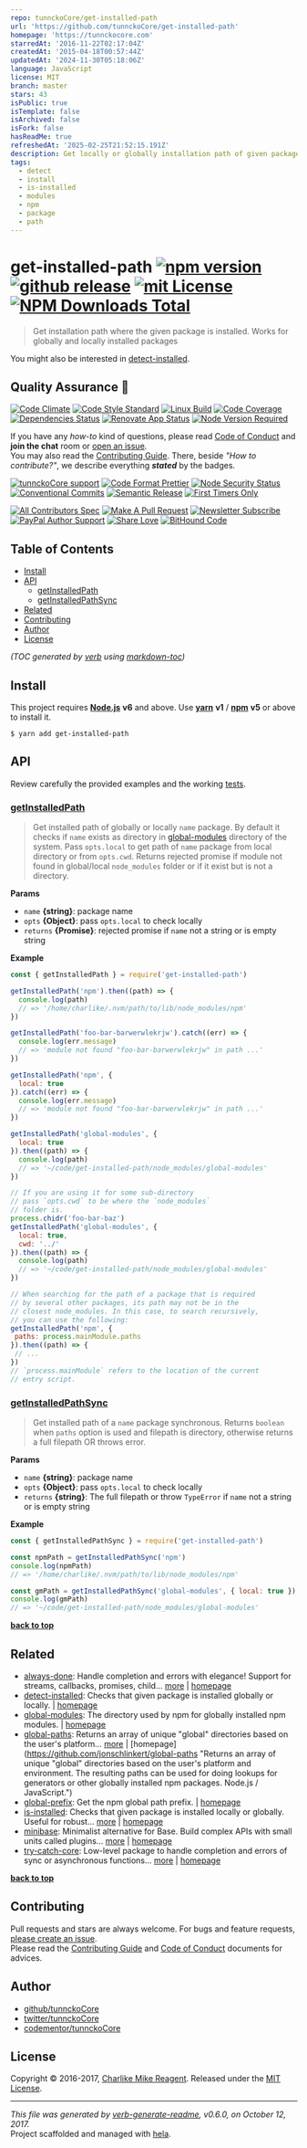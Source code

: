 ```yaml
---
repo: tunnckoCore/get-installed-path
url: 'https://github.com/tunnckoCore/get-installed-path'
homepage: 'https://tunnckocore.com'
starredAt: '2016-11-22T02:17:04Z'
createdAt: '2015-04-18T00:57:44Z'
updatedAt: '2024-11-30T05:18:06Z'
language: JavaScript
license: MIT
branch: master
stars: 43
isPublic: true
isTemplate: false
isArchived: false
isFork: false
hasReadMe: true
refreshedAt: '2025-02-25T21:52:15.191Z'
description: Get locally or globally installation path of given package name.
tags:
  - detect
  - install
  - is-installed
  - modules
  - npm
  - package
  - path
---
```


# get-installed-path [![npm version][npmv-img]][npmv-url] [![github release][github-release-img]][github-release-url] [![mit License][license-img]][license-url] [![NPM Downloads Total][downloads-total-img]][npmv-url] 

<!--
[![NPM Downloads Weekly][downloads-weekly-img]][npmv-url]
[![NPM Downloads Total][downloads-total-img]][npmv-url] -->

> Get installation path where the given package is installed. Works for globally and locally installed packages

<div id="thetop"></div>

You might also be interested in [detect-installed](https://github.com/tunnckocore/detect-installed#readme).

## Quality Assurance :100:

[![Code Climate][codeclimate-img]][codeclimate-url] 
[![Code Style Standard][standard-img]][standard-url] 
[![Linux Build][travis-img]][travis-url] 
[![Code Coverage][codecov-img]][codecov-url] 
[![Dependencies Status][dependencies-img]][dependencies-url] 
[![Renovate App Status][renovate-img]][renovate-url] 
[![Node Version Required][nodeversion-img]][nodeversion-url] 

If you have any _how-to_ kind of questions, please read [Code of Conduct](./CODE_OF_CONDUCT.md) and **join the chat** room or [open an issue][open-issue-url].  
You may also read the [Contributing Guide](./CONTRIBUTING.md). There, beside _"How to contribute?"_, we describe everything **_stated_** by  the badges.

[![tunnckoCore support][chat-img]][chat-url] 
[![Code Format Prettier][prettier-img]][prettier-url] 
[![Node Security Status][nodesecurity-img]][nodesecurity-url] 
[![Conventional Commits][ccommits-img]][ccommits-url] 
[![Semantic Release][semantic-release-img]][semantic-release-url] 
[![First Timers Only][first-timers-only-img]][first-timers-only-url] 


[![All Contributors Spec][all-contributors-img]](#contributors) 
[![Make A Pull Request][prs-welcome-img]][prs-welcome-url] 
[![Newsletter Subscribe][tinyletter-img]][tinyletter-url] 
[![PayPal Author Support][paypal-donate-img]][paypal-donate-url] 
[![Share Love][share-love-img]][share-love-url] 
[![BitHound Code][bithound-code-img]][bithound-code-url] 

## Table of Contents
- [Install](#install)
- [API](#api)
  * [getInstalledPath](#getinstalledpath)
  * [getInstalledPathSync](#getinstalledpathsync)
- [Related](#related)
- [Contributing](#contributing)
- [Author](#author)
- [License](#license)

_(TOC generated by [verb](https://github.com/verbose/verb) using [markdown-toc](https://github.com/jonschlinkert/markdown-toc))_

## Install

This project requires [**Node.js**][nodeversion-url] **v6** and above. Use [**yarn**](https://yarnpkg.com) **v1** / [**npm**](https://www.npmjs.com) **v5** or above to install it.

```
$ yarn add get-installed-path
```

## API
Review carefully the provided examples and the working [tests](./test/index.js).

### [getInstalledPath](src/index.js#L71)

> Get installed path of globally or locally `name` package.
By default it checks if `name` exists as directory in [global-modules][]
directory of the system. Pass `opts.local` to get path of `name`
package from local directory or from `opts.cwd`. Returns rejected
promise if module not found in global/local `node_modules` folder or
if it exist but is not a directory.

**Params**

* `name` **{string}**: package name    
* `opts` **{Object}**: pass `opts.local` to check locally    
* `returns` **{Promise}**: rejected promise if `name` not a string or is empty string  

**Example**

```jsx
const { getInstalledPath } = require('get-installed-path')

getInstalledPath('npm').then((path) => {
  console.log(path)
  // => '/home/charlike/.nvm/path/to/lib/node_modules/npm'
})

getInstalledPath('foo-bar-barwerwlekrjw').catch((err) => {
  console.log(err.message)
  // => 'module not found "foo-bar-barwerwlekrjw" in path ...'
})

getInstalledPath('npm', {
  local: true
}).catch((err) => {
  console.log(err.message)
  // => 'module not found "foo-bar-barwerwlekrjw" in path ...'
})

getInstalledPath('global-modules', {
  local: true
}).then((path) => {
  console.log(path)
  // => '~/code/get-installed-path/node_modules/global-modules'
})

// If you are using it for some sub-directory
// pass `opts.cwd` to be where the `node_modules`
// folder is.
process.chidr('foo-bar-baz')
getInstalledPath('global-modules', {
  local: true,
  cwd: '../'
}).then((path) => {
  console.log(path)
  // => '~/code/get-installed-path/node_modules/global-modules'
})

// When searching for the path of a package that is required
// by several other packages, its path may not be in the
// closest node_modules. In this case, to search recursively,
// you can use the following:
getInstalledPath('npm', {
 paths: process.mainModule.paths
}).then((path) => {
 // ...
})
// `process.mainModule` refers to the location of the current
// entry script.
```

### [getInstalledPathSync](src/index.js#L124)

> Get installed path of a `name` package synchronous.
Returns `boolean` when `paths` option is used and filepath is directory,
otherwise returns a full filepath OR throws error.

**Params**

* `name` **{string}**: package name    
* `opts` **{Object}**: pass `opts.local` to check locally    
* `returns` **{string}**: The full filepath or throw `TypeError` if `name` not a string or is empty string  

**Example**

```jsx
const { getInstalledPathSync } = require('get-installed-path')

const npmPath = getInstalledPathSync('npm')
console.log(npmPath)
// => '/home/charlike/.nvm/path/to/lib/node_modules/npm'

const gmPath = getInstalledPathSync('global-modules', { local: true })
console.log(gmPath)
// => '~/code/get-installed-path/node_modules/global-modules'
```

**[back to top](#thetop)**

## Related
- [always-done](https://www.npmjs.com/package/always-done): Handle completion and errors with elegance! Support for streams, callbacks, promises, child… [more](https://github.com/hybridables/always-done#readme) | [homepage](https://github.com/hybridables/always-done#readme "Handle completion and errors with elegance! Support for streams, callbacks, promises, child processes, async/await and sync functions. A drop-in replacement for [async-done][] - pass 100% of its tests plus more")
- [detect-installed](https://www.npmjs.com/package/detect-installed): Checks that given package is installed globally or locally. | [homepage](https://github.com/tunnckocore/detect-installed#readme "Checks that given package is installed globally or locally.")
- [global-modules](https://www.npmjs.com/package/global-modules): The directory used by npm for globally installed npm modules. | [homepage](https://github.com/jonschlinkert/global-modules "The directory used by npm for globally installed npm modules.")
- [global-paths](https://www.npmjs.com/package/global-paths): Returns an array of unique "global" directories based on the user's platform… [more](https://github.com/jonschlinkert/global-paths) | [homepage](https://github.com/jonschlinkert/global-paths "Returns an array of unique "global" directories based on the user's platform and environment. The resulting paths can be used for doing lookups for generators or other globally installed npm packages. Node.js / JavaScript.")
- [global-prefix](https://www.npmjs.com/package/global-prefix): Get the npm global path prefix. | [homepage](https://github.com/jonschlinkert/global-prefix "Get the npm global path prefix.")
- [is-installed](https://www.npmjs.com/package/is-installed): Checks that given package is installed locally or globally. Useful for robust… [more](https://github.com/tunnckocore/is-installed#readme) | [homepage](https://github.com/tunnckocore/is-installed#readme "Checks that given package is installed locally or globally. Useful for robust resolving when you want some package - it will check first if it exists locally, then if it exists globally")
- [minibase](https://www.npmjs.com/package/minibase): Minimalist alternative for Base. Build complex APIs with small units called plugins… [more](https://github.com/node-minibase/minibase#readme) | [homepage](https://github.com/node-minibase/minibase#readme "Minimalist alternative for Base. Build complex APIs with small units called plugins. Works well with most of the already existing [base][] plugins.")
- [try-catch-core](https://www.npmjs.com/package/try-catch-core): Low-level package to handle completion and errors of sync or asynchronous functions… [more](https://github.com/hybridables/try-catch-core#readme) | [homepage](https://github.com/hybridables/try-catch-core#readme "Low-level package to handle completion and errors of sync or asynchronous functions, using [once][] and [dezalgo][] libs. Useful for and used in higher-level libs such as [always-done][] to handle completion of anything.")

**[back to top](#thetop)**

## Contributing
Pull requests and stars are always welcome. For bugs and feature requests, [please create an issue][open-issue-url].  
Please read the [Contributing Guide](./CONTRIBUTING.md) and [Code of Conduct](./CODE_OF_CONDUCT.md) documents for advices.  

## Author
- [github/tunnckoCore](https://github.com/tunnckoCore)
- [twitter/tunnckoCore](https://twitter.com/tunnckoCore)
- [codementor/tunnckoCore](https://codementor.io/tunnckoCore)

## License
Copyright © 2016-2017, [Charlike Mike Reagent](https://i.am.charlike.online). Released under the [MIT License](LICENSE).

***

_This file was generated by [verb-generate-readme](https://github.com/verbose/verb-generate-readme), v0.6.0, on October 12, 2017._  
Project scaffolded and managed with [hela][].

[always-done]: https://github.com/hybridables/always-done
[async-done]: https://github.com/gulpjs/async-done
[base]: https://github.com/node-base/base
[charlike-cli]: https://github.com/tunnckoCore/charlike-cli
[dezalgo]: https://github.com/npm/dezalgo
[global-modules]: https://github.com/jonschlinkert/global-modules
[hela]: https://github.com/tunnckoCore/hela
[once]: https://github.com/isaacs/once

<!-- Heading badges -->
[npmv-url]: https://www.npmjs.com/package/get-installed-path
[npmv-img]: https://img.shields.io/npm/v/get-installed-path.svg?label=npm%20version

[open-issue-url]: https://github.com/tunnckoCoreLabs/get-installed-path/issues/new
[github-release-url]: https://github.com/tunnckoCoreLabs/get-installed-path/releases/latest
[github-release-img]: https://img.shields.io/github/release/tunnckoCoreLabs/get-installed-path.svg?label=github%20release

[license-url]: https://github.com/tunnckoCoreLabs/get-installed-path/blob/master/LICENSE
[license-img]: https://img.shields.io/npm/l/get-installed-path.svg

[downloads-weekly-img]: https://img.shields.io/npm/dw/get-installed-path.svg
[downloads-monthly-img]: https://img.shields.io/npm/dm/get-installed-path.svg
[downloads-total-img]: https://img.shields.io/npm/dt/get-installed-path.svg

<!-- Front line badges -->
[codeclimate-url]: https://codeclimate.com/github/tunnckoCoreLabs/get-installed-path
[codeclimate-img]: https://img.shields.io/codeclimate/github/tunnckoCoreLabs/get-installed-path.svg

[standard-url]: https://github.com/standard/standard
[standard-img]: https://img.shields.io/badge/code_style-standard-brightgreen.svg

[travis-url]: https://travis-ci.org/tunnckoCoreLabs/get-installed-path
[travis-img]: https://img.shields.io/travis/tunnckoCoreLabs/get-installed-path/master.svg?label=linux

[codecov-url]: https://codecov.io/gh/tunnckoCoreLabs/get-installed-path
[codecov-img]: https://img.shields.io/codecov/c/github/tunnckoCoreLabs/get-installed-path/master.svg

[dependencies-url]: https://david-dm.org/tunnckoCoreLabs/get-installed-path
[dependencies-img]: https://img.shields.io/david/tunnckoCoreLabs/get-installed-path.svg

[renovate-url]: https://renovateapp.com
[renovate-img]: https://img.shields.io/badge/renovate-enabled-brightgreen.svg

<!-- Second front of badges -->

[chat-url]: https://tunnckocore.flock.com/?i=cx2xoeofjtj6eo6c
[chat-img]: https://img.shields.io/badge/chat-on_flock-brightgreen.svg

[prettier-url]: https://github.com/prettier/prettier
[prettier-img]: https://img.shields.io/badge/styled_with-prettier-f952a5.svg

[nodesecurity-url]: https://nodesecurity.io/orgs/tunnckocore/projects/976d071f-5f2e-4ca6-9583-8c2b9dbf6e76/master
[nodesecurity-img]: https://nodesecurity.io/orgs/tunnckocore/projects/976d071f-5f2e-4ca6-9583-8c2b9dbf6e76/badge
<!-- the original color of nsp: 
[nodesec-img]: https://img.shields.io/badge/nsp-no_known_vulns-35a9e0.svg -->

[semantic-release-url]: https://github.com/semantic-release/semantic-release
[semantic-release-img]: https://img.shields.io/badge/%20%20%F0%9F%93%A6%F0%9F%9A%80-semantic--release-e10079.svg

[ccommits-url]: https://conventionalcommits.org/
[ccommits-img]: https://img.shields.io/badge/conventional_commits-1.0.0-yellow.svg

[nodeversion-url]: https://nodejs.org/en/download
[nodeversion-img]: https://img.shields.io/node/v/get-installed-path.svg

[first-timers-only-img]: https://img.shields.io/badge/first--timers--only-friendly-blue.svg
[first-timers-only-url]: http://www.firsttimersonly.com

[prs-welcome-img]: https://img.shields.io/badge/PRs-welcome-brightgreen.svg
[prs-welcome-url]: http://makeapullrequest.com

[all-contributors-img]: https://img.shields.io/github/contributors/tunnckoCore/get-installed-path.svg?label=all%20contributors&colorB=ffa500

[bithound-deps-url]: https://www.bithound.io/github/tunnckoCore/get-installed-path/master/dependencies/npm
[bithound-deps-img]: https://www.bithound.io/github/tunnckoCore/get-installed-path/badges/dependencies.svg

[bithound-code-url]: https://www.bithound.io/github/tunnckoCore/get-installed-path/master
[bithound-code-img]: https://www.bithound.io/github/tunnckoCore/get-installed-path/badges/code.svg

[paypal-donate-url]: https://paypal.me/tunnckoCore/10
[paypal-donate-img]: https://img.shields.io/badge/paypal-donate-009cde.svg

[tinyletter-url]: https://tinyletter.com/tunnckoCore
[tinyletter-img]: https://img.shields.io/badge/newsletter-subscribe-9caaf8.svg

[share-love-url]: https://twitter.com/intent/tweet?text=https://github.com/tunnckoCore/get-installed-path&via=tunnckoCore
[share-love-img]: https://img.shields.io/badge/share-♥-ed1c24.svg


